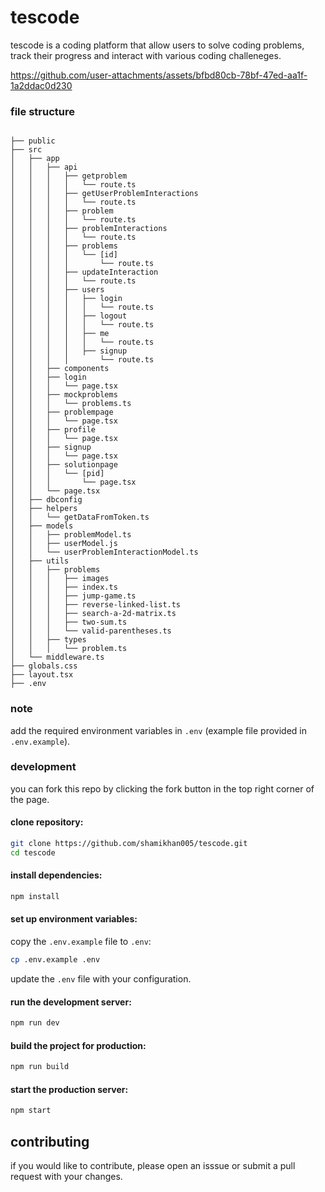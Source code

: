 # tescode

tescode is a coding platform that allow users to solve coding problems, track their progress and interact with various coding challeneges.

https://github.com/user-attachments/assets/bfbd80cb-78bf-47ed-aa1f-1a2ddac0d230


### file structure


```

├── public
├── src
│   ├── app
│   │   ├── api
│   │   │   ├── getproblem
│   │   │   │   └── route.ts
│   │   │   ├── getUserProblemInteractions
│   │   │   │   └── route.ts
│   │   │   ├── problem
│   │   │   │   └── route.ts
│   │   │   ├── problemInteractions
│   │   │   │   └── route.ts
│   │   │   ├── problems
│   │   │   │   └── [id]
│   │   │   │       └── route.ts
│   │   │   ├── updateInteraction
│   │   │   │   └── route.ts
│   │   │   ├── users
│   │   │   │   ├── login
│   │   │   │   │   └── route.ts
│   │   │   │   ├── logout
│   │   │   │   │   └── route.ts
│   │   │   │   ├── me
│   │   │   │   │   └── route.ts
│   │   │   │   ├── signup
│   │   │   │       └── route.ts
│   │   ├── components
│   │   ├── login
│   │   │   └── page.tsx
│   │   ├── mockproblems
│   │   │   └── problems.ts
│   │   ├── problempage
│   │   │   └── page.tsx
│   │   ├── profile
│   │   │   └── page.tsx
│   │   ├── signup
│   │   │   └── page.tsx
│   │   ├── solutionpage
│   │   │   └── [pid]
│   │   │       └── page.tsx
│   │   └── page.tsx
│   ├── dbconfig
│   ├── helpers
│   │   └── getDataFromToken.ts
│   ├── models
│   │   ├── problemModel.ts
│   │   ├── userModel.js
│   │   └── userProblemInteractionModel.ts
│   ├── utils
│   │   ├── problems
│   │   │   ├── images
│   │   │   ├── index.ts
│   │   │   ├── jump-game.ts
│   │   │   ├── reverse-linked-list.ts
│   │   │   ├── search-a-2d-matrix.ts
│   │   │   ├── two-sum.ts
│   │   │   └── valid-parentheses.ts
│   │   ├── types
│   │   │   └── problem.ts
│   └── middleware.ts
├── globals.css
├── layout.tsx
├── .env

```

### note

add the required environment variables in `.env` (example file provided in `.env.example`).

### development 

you can fork this repo by clicking the fork button in the top right corner of the page.

#### clone repository:

```bash
git clone https://github.com/shamikhan005/tescode.git
cd tescode
```

#### install dependencies:

```bash
npm install
```

#### set up environment variables:

copy the `.env.example` file to `.env`:

```bash
cp .env.example .env
```

update the `.env` file with your configuration.

#### run the development server:

```bash
npm run dev
```

#### build the project for production:

```bash
npm run build
```

#### start the production server:

```bash
npm start
```

## contributing

if you would like to contribute, please open an isssue or submit a pull request with your changes.











